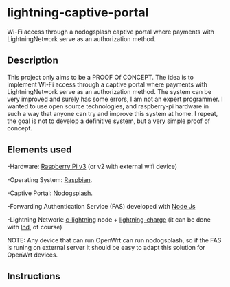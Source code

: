 # lightning-captive-portal
 Wi-Fi access through a nodogsplash captive portal where payments with LightningNetwork serve as an authorization method.

## Description

This project only aims to be a PROOF Of CONCEPT. The idea is to implement Wi-Fi access through a captive portal where payments with LightningNetwork serve as an authorization method. The system can be very improved and surely has some errors, I am not an expert programmer. I wanted to use open source technologies, and raspberry-pi hardware in such a way that anyone can try and improve this system at home. I repeat, the goal is not to develop a definitive system, but a very simple proof of concept.

## Elements used

-Hardware: [Raspberry Pi v3](https://www.raspberrypi.org) (or v2 with external wifi device)

-Operating System: [Raspbian](https://www.raspberrypi.org/downloads/).

-Captive Portal: [Nodogsplash](https://github.com/nodogsplash/nodogsplash). 

-Forwarding Authentication Service (FAS) developed with [Node Js](https://nodejs.org/en/)

-Lightning Network: [c-lightning](https://github.com/ElementsProject/lightning) node + [lightning-charge](https://github.com/ElementsProject/lightning-charge) (it can be done with [lnd](https://github.com/lightningnetwork/lnd), of course)

NOTE: Any device that can run OpenWrt can run nodogsplash, so if the FAS is runing on external server it should be easy to adapt this solution for OpenWrt devices.

## Instructions




